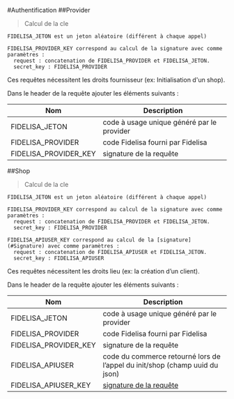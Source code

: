 #Authentification
##Provider
> Calcul de la cle

```
FIDELISA_JETON est un jeton aléatoire (différent à chaque appel)

FIDELISA_PROVIDER_KEY correspond au calcul de la signature avec comme paramètres :
  request : concatenation de FIDELISA_PROVIDER et FIDELISA_JETON.
  secret_key : FIDELISA_PROVIDER
```

Ces requêtes nécessitent les droits fournisseur (ex: Initialisation d'un shop).

Dans le header de la requête ajouter les éléments suivants :

Nom |  Description
--------- | -----------
FIDELISA_JETON  | code à usage unique généré par le provider
FIDELISA_PROVIDER |  code Fidelisa fourni par Fidelisa
FIDELISA_PROVIDER_KEY  | signature de la requête




##Shop
> Calcul de la cle

```
FIDELISA_JETON est un jeton aléatoire (différent à chaque appel)

FIDELISA_PROVIDER_KEY correspond au calcul de la signature avec comme paramètres :
  request : concatenation de FIDELISA_PROVIDER et FIDELISA_JETON.
  secret_key : FIDELISA_PROVIDER

FIDELISA_APIUSER_KEY correspond au calcul de la [signature](#Signature) avec comme paramètres :
  request : concatenation de FIDELISA_APIUSER et FIDELISA_JETON.
  secret_key : FIDELISA_APIUSER
```

Ces requêtes nécessitent les droits lieu (ex: la création d’un client).

Dans le header de la requête ajouter les éléments suivants :

Nom |  Description
--------- | -----------
FIDELISA_JETON  | code à usage unique généré par le provider
FIDELISA_PROVIDER |  code Fidelisa fourni par Fidelisa
FIDELISA_PROVIDER_KEY  | signature de la requête
FIDELISA_APIUSER | code du commerce retourné lors de l’appel du init/shop (champ uuid du json)
FIDELISA_APIUSER_KEY | [signature de la requête](#signature)
